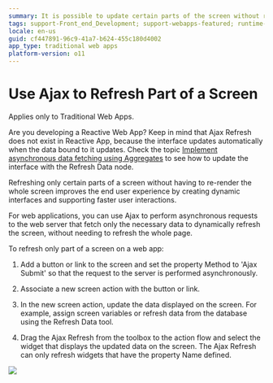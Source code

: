```yaml
---
summary: It is possible to update certain parts of the screen without reloading the whole screen, thus improving the end user experience.
tags: support-Front_end_Development; support-webapps-featured; runtime-traditionalweb
locale: en-us
guid: cf447891-96c9-41a7-b624-455c180d4002
app_type: traditional web apps
platform-version: o11
---
```


# Use Ajax to Refresh Part of a Screen

<div class="info" markdown="1">

Applies only to Traditional Web Apps.

</div>

<div class="info" markdown="1">

Are you developing a Reactive Web App? Keep in mind that Ajax Refresh does not exist in Reactive App, because the interface updates automatically when the data bound to it updates. Check the topic [Implement asynchronous data fetching using Aggregates](../data/query/async-fetch-aggregates.md) to see how to update the interface with the Refresh Data node.

</div>

Refreshing only certain parts of a screen without having to re-render the whole screen improves the end user experience by creating dynamic interfaces and supporting faster user interactions.

For web applications, you can use Ajax to perform asynchronous requests to the web server that fetch only the necessary data to dynamically refresh the screen, without needing to refresh the whole page.

To refresh only part of a screen on a web app:

1. Add a button or link to the screen and set the property Method to 'Ajax Submit' so that the request to the server is performed asynchronously. 

2. Associate a new screen action with the button or link. 

3. In the new screen action, update the data displayed on the screen. For example, assign screen variables or refresh data from the database using the Refresh Data tool. 

4. Drag the Ajax Refresh from the toolbox to the action flow and select the widget that displays the updated data on the screen. The Ajax Refresh can only refresh widgets that have the property Name defined. 

![](images/screen-partial-refresh-flow.png?width=750)
